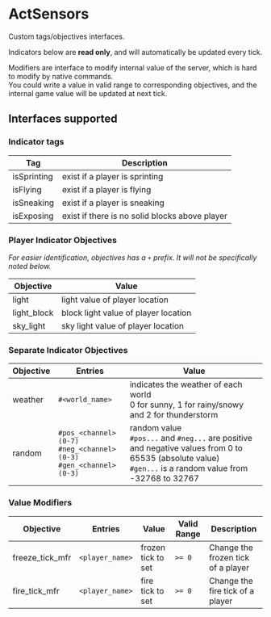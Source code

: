 # ActSensors

Custom tags/objectives interfaces.

Indicators below are **read only**, and will automatically be updated every tick.

Modifiers are interface to modify internal value of the server, which is hard to modify by native commands.   
You could write a value in valid range to corresponding objectives, and the internal game value will be updated at next
tick.

## Interfaces supported

### Indicator tags

| Tag         | Description                                    |
|-------------|------------------------------------------------|
| isSprinting | exist if a player is sprinting                 |
| isFlying    | exist if a player is flying                    |
| isSneaking  | exist if a player is sneaking                  |
| isExposing  | exist if there is no solid blocks above player |

### Player Indicator Objectives

_For easier identification, objectives has a `+` prefix. It will not be specifically noted below._

| Objective   | Value                                |
|-------------|--------------------------------------|
| light       | light value of player location       |
| light_block | block light value of player location |
| sky_light   | sky light value of player location   |

### Separate Indicator Objectives

| Objective | Entries                                                                   | Value                                                                                                                                                             |
|-----------|---------------------------------------------------------------------------|-------------------------------------------------------------------------------------------------------------------------------------------------------------------|
| weather   | `#<world_name>`                                                           | indicates the weather of each world <br/> 0 for sunny, 1 for rainy/snowy and 2 for thunderstorm                                                                   |
| random    | `#pos_<channel>(0-7)`<br/>`#neg_<channel>(0-3)`<br/>`#gen_<channel>(0-3)` | random value <br/>`#pos...` and `#neg...` are positive and negative values from 0 to 65535 (absolute value)<br/> `#gen...` is a random value from -32768 to 32767 |
### Value Modifiers

| Objective       | Entries         | Value              | Valid Range | Description                        |
|-----------------|-----------------|--------------------|-------------|------------------------------------|
| freeze_tick_mfr | `<player_name>` | frozen tick to set | `>= 0`      | Change the frozen tick of a player |
| fire_tick_mfr   | `<player_name>` | fire tick to set   | `>= 0`      | Change the fire tick of a player   |
